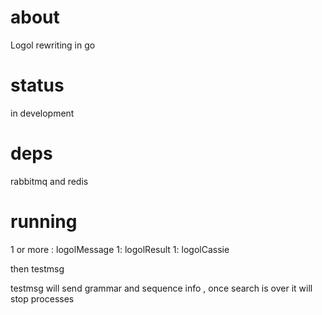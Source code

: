 # about

Logol rewriting in go

# status

in development

# deps

rabbitmq and redis

# running


1 or more : logolMessage
1: logolResult
1: logolCassie

then testmsg

testmsg will send grammar and sequence info , once search is over it will stop processes
